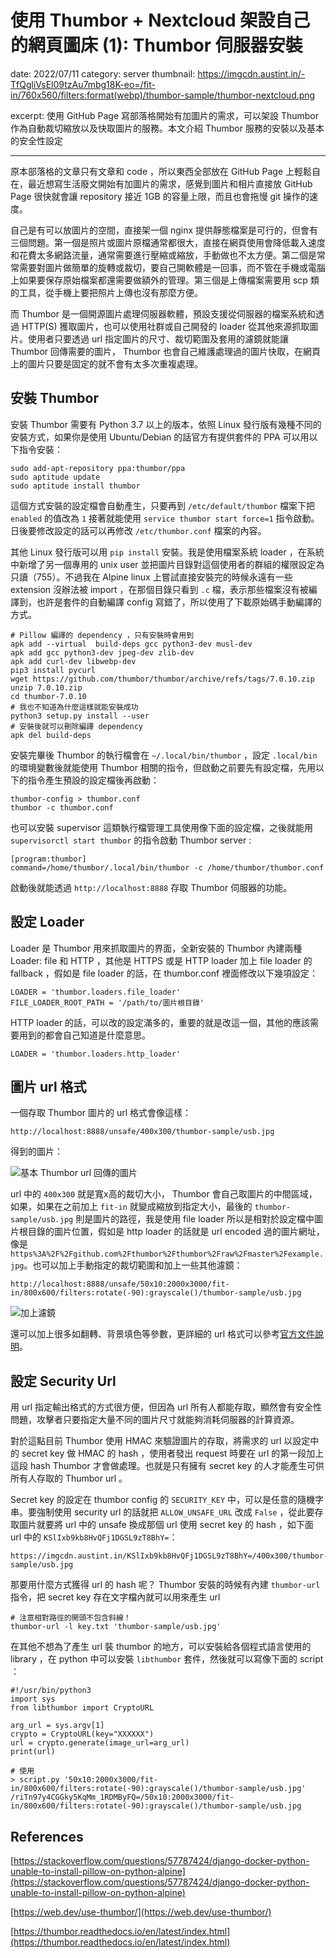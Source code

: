 # 使用 Thumbor + Nextcloud 架設自己的網頁圖床 (1): Thumbor 伺服器安裝
date: 2022/07/11
category: server
thumbnail: https://imgcdn.austint.in/-TfQgliVsEl09tzAu7mbg18K-eo=/fit-in/760x560/filters:format(webp)/thumbor-sample/thumbor-nextcloud.png

excerpt: 使用 GitHub Page 寫部落格開始有加圖片的需求，可以架設 Thumbor 作為自動裁切縮放以及快取圖片的服務。本文介紹 Thumbor 服務的安裝以及基本的安全性設定

---
原本部落格的文章只有文章和 code ，所以東西全部放在 GitHub Page 上輕鬆自在，最近想寫生活廢文開始有加圖片的需求，感覺到圖片和相片直接放 GitHub Page 很快就會讓 repository 接近 1GB 的容量上限，而且也會拖慢 git 操作的速度。

自己是有可以放圖片的空間，直接架一個 nginx 提供靜態檔案是可行的，但會有三個問題。第一個是照片或圖片原檔通常都很大，直接在網頁使用會降低載入速度和花費太多網路流量，通常需要進行壓縮或縮放，手動做也不太方便。第二個是常常需要對圖片做簡單的旋轉或裁切，要自己開軟體是一回事，而不管在手機或電腦上如果要保存原始檔案都還需要做額外的管理。第三個是上傳檔案需要用 scp 類的工具，從手機上要把照片上傳也沒有那麼方便。

而 Thumbor 是一個開源圖片處理伺服器軟體，預設支援從伺服器的檔案系統和透過 HTTP(S) 獲取圖片，也可以使用社群或自己開發的 loader 從其他來源抓取圖片。使用者只要透過 url 指定圖片的尺寸、裁切範圍及套用的濾鏡就能讓 Thumbor 回傳需要的圖片， Thumbor 也會自己維護處理過的圖片快取，在網頁上的圖片只要是固定的就不會有太多次重複處理。

## 安裝 Thumbor

安裝 Thumbor 需要有 Python 3.7 以上的版本，依照 Linux 發行版有幾種不同的安裝方式，如果你是使用 Ubuntu/Debian 的話官方有提供套件的 PPA 可以用以下指令安裝：

```
sudo add-apt-repository ppa:thumbor/ppa
sudo aptitude update
sudo aptitude install thumbor
```

這個方式安裝的設定檔會自動產生，只要再到 `/etc/default/thumbor` 檔案下把 `enabled` 的值改為 `1` 接著就能使用 `service thumbor start force=1` 指令啟動。日後要修改設定的話可以再修改 `/etc/thumbor.conf` 檔案的內容。

其他 Linux 發行版可以用 `pip install` 安裝。我是使用檔案系統 loader ，在系統中新增了另一個專用的 unix user 並把圖片目錄對這個使用者的群組的權限設定為只讀（755）。不過我在 Alpine linux 上嘗試直接安裝完的時候永遠有一些 extension 沒辦法被 import ，在那個目錄只看到 `.c` 檔，表示那些檔案沒有被編譯到，也許是套件的自動編譯 config 寫錯了，所以使用了下載原始碼手動編譯的方式。

```
# Pillow 編譯的 dependency ，只有安裝時會用到
apk add --virtual  build-deps gcc python3-dev musl-dev
apk add gcc python3-dev jpeg-dev zlib-dev
apk add curl-dev libwebp-dev
pip3 install pycurl
wget https://github.com/thumbor/thumbor/archive/refs/tags/7.0.10.zip
unzip 7.0.10.zip
cd thumbor-7.0.10
# 我也不知道為什麼這樣就能安裝成功
python3 setup.py install --user
# 安裝後就可以刪除編譯 dependency
apk del build-deps
```

安裝完畢後 Thumbor 的執行檔會在 `~/.local/bin/thumbor` ，設定 `.local/bin` 的環境變數後就能使用 Thumbor 相關的指令，但啟動之前要先有設定檔，先用以下的指令產生預設的設定檔後再啟動：

```
thumbor-config > thumbor.conf
thumbor -c thumbor.conf
```

也可以安裝 supervisor 這類執行檔管理工具使用像下面的設定檔，之後就能用 `supervisorctl start thumbor` 的指令啟動 Thumbor server :

```
[program:thumbor]
command=/home/thumbor/.local/bin/thumbor -c /home/thumbor/thumbor.conf
```

啟動後就能透過 `http://localhost:8888` 存取 Thumbor 伺服器的功能。

## 設定 Loader

Loader 是 Thumbor 用來抓取圖片的界面，全新安裝的 Thumbor 內建兩種 Loader: file 和 HTTP ，其他是 HTTPS 或是 HTTP loader 加上 file loader 的 fallback ，假如是 file loader 的話，在 thumbor.conf 裡面修改以下幾項設定：

```
LOADER = 'thumbor.loaders.file_loader'
FILE_LOADER_ROOT_PATH = '/path/to/圖片根目錄'
```

HTTP loader 的話，可以改的設定滿多的，重要的就是改這一個，其他的應該需要用到的都會自己知道是什麼意思。

```
LOADER = 'thumbor.loaders.http_loader'
```

## 圖片 url 格式

一個存取 Thumbor 圖片的 url 格式會像這樣：

```
http://localhost:8888/unsafe/400x300/thumbor-sample/usb.jpg
```

得到的圖片：

![基本 Thumbor url 回傳的圖片](https://imgcdn.austint.in/KSlIxb9kb8HvQFj1DGSL9zT8BhY=/400x300/thumbor-sample/usb.jpg)

url 中的 `400x300` 就是寬x高的裁切大小， Thumbor 會自己取圖片的中間區域，如果，如果在之前加上 `fit-in` 就變成縮放到指定大小，最後的 `thumbor-sample/usb.jpg` 則是圖片的路徑，我是使用 file loader 所以是相對於設定檔中圖片根目錄的圖片位置，假如是 http loader 的話就是 url encoded 過的圖片網址，像是 `https%3A%2F%2Fgithub.com%2Fthumbor%2Fthumbor%2Fraw%2Fmaster%2Fexample.jpg`。也可以加上手動指定的裁切範圍和加上一些其他濾鏡：

```
http://localhost:8888/unsafe/50x10:2000x3000/fit-in/800x600/filters:rotate(-90):grayscale()/thumbor-sample/usb.jpg
```

![加上濾鏡](https://imgcdn.austint.in/riTn97y4CGGky5KqMm_1RDMByFQ=/50x10:2000x3000/fit-in/800x600/filters:rotate(-90):grayscale()/thumbor-sample/usb.jpg)

還可以加上很多如翻轉、背景填色等參數，更詳細的 url 格式可以參考[官方文件說明](https://thumbor.readthedocs.io/en/latest/usage.html)。

## 設定 Security Url

用 url 指定輸出格式的方式很方便，但因為 url 所有人都能存取，顯然會有安全性問題，攻擊者只要指定大量不同的圖片尺寸就能夠消耗伺服器的計算資源。

對於這點目前 Thumbor 使用 HMAC 來驗證圖片的存取，將需求的 url 以設定中的 secret key 做 HMAC 的 hash ，使用者發出 request 時要在 url 的第一段加上這段 hash Thumbor 才會做處理。也就是只有擁有 secret key 的人才能產生可供所有人存取的 Thumbor url 。

Secret key 的設定在 thumbor config 的 `SECURITY_KEY` 中，可以是任意的隨機字串。要強制使用 security url 的話就把 `ALLOW_UNSAFE_URL` 改成 `False` ，從此要存取圖片就要將 url 中的 unsafe 換成那個 url 使用 secret key 的 hash ，如下面 url 中的 `KSlIxb9kb8HvQFj1DGSL9zT8BhY=`：

```
https://imgcdn.austint.in/KSlIxb9kb8HvQFj1DGSL9zT8BhY=/400x300/thumbor-sample/usb.jpg
```

那要用什麼方式獲得 url 的 hash 呢？ Thumbor 安裝的時候有內建 `thumbor-url` 指令，把 secret key 存在文字檔內就可以用來產生 url

```
# 注意相對路徑的開頭不包含斜線！
thumbor-url -l key.txt 'thumbor-sample/usb.jpg'
```

在其他不想為了產生 url 裝 thumbor 的地方，可以安裝給各個程式語言使用的 library ，在 python 中可以安裝 `libthumbor` 套件，然後就可以寫像下面的 script ：

```
#!/usr/bin/python3
import sys
from libthumbor import CryptoURL

arg_url = sys.argv[1]
crypto = CryptoURL(key="XXXXXX")
url = crypto.generate(image_url=arg_url)
print(url)
```
```
# 使用
> script.py '50x10:2000x3000/fit-in/800x600/filters:rotate(-90):grayscale()/thumbor-sample/usb.jpg'
/riTn97y4CGGky5KqMm_1RDMByFQ=/50x10:2000x3000/fit-in/800x600/filters:rotate(-90):grayscale()/thumbor-sample/usb.jpg
```

## References

[https://stackoverflow.com/questions/57787424/django-docker-python-unable-to-install-pillow-on-python-alpine](https://stackoverflow.com/questions/57787424/django-docker-python-unable-to-install-pillow-on-python-alpine)

[https://web.dev/use-thumbor/](https://web.dev/use-thumbor/)

[https://thumbor.readthedocs.io/en/latest/index.html](https://thumbor.readthedocs.io/en/latest/index.html)